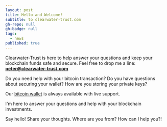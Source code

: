 ```yaml
---
layout: post
title: Hello and Welcome!
subtitle: to clearwater-trust.com
gh-repo: null
gh-badge: null
tags:
  - news
published: true
---
```


Clearwater-Trust is here to help answer your questions and keep your blockchain funds safe and secure. Feel free to drop me a line: **[peter@clearwater-trust.com](mailto:peter@clearwater-trust.com)** 

Do you need help with your bitcoin transaction? Do you have questions about securing your wallet? How are you storing your private keys?

Our [bitcoin wallet](https://clearwater-trust.com/wallet) is always available with live support.

I'm here to answer your questions and help with your blockchain investments. 

Say hello! Share your thoughts. Where are you from? How can I help you?!
